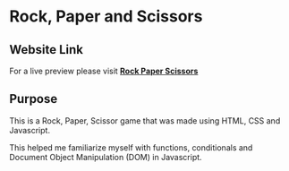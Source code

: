 # Rock, Paper and Scissors

## Website Link
For a live preview please visit [__Rock Paper Scissors__](https://plan28-06.github.io/Rock_Paper_Scissors/)
## Purpose

This is a Rock, Paper, Scissor game that was made using HTML, CSS and Javascript.

This helped me familiarize myself with functions, conditionals and Document Object Manipulation (DOM) in Javascript. 


